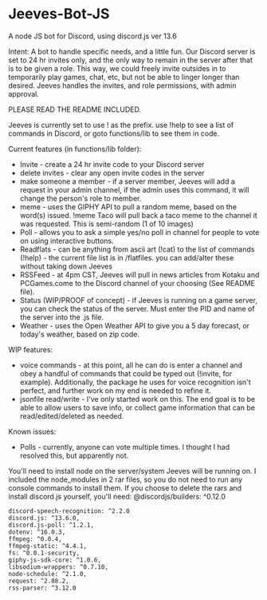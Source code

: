 # Jeeves-Bot-JS
A node JS bot for Discord, using discord.js  ver 13.6

Intent: A bot to handle specific needs, and a little fun. Our Discord server is set to 24 hr invites only, and the only way to remain in the server after that is to be given a role. This way, we could freely invite outsides in to temporarily play games, chat, etc, but not be able to linger longer than desired. Jeeves handles the invites, and role permissions, with admin approval.

PLEASE READ THE README INCLUDED.

Jeeves is currently set to use ! as the prefix.
use !help to see a list of commands in Discord, or goto functions/lib to see them in code.

Current features (in functions/lib folder):
  - Invite - create a 24 hr invite code to your Discord server
  - delete invites - clear any open invite codes in the server
  - make someone a member - if a server member, Jeeves will add a request in your admin channel, if the admin uses this command, it will change the person's role to member.
  - meme - uses the GIPHY API to pull a random meme, based on the word(s) issued. !meme Taco will pull back a taco meme to the channel it was requested. This is semi-random (1 of 10 images)
  - Poll - allows you to ask a simple yes/no poll in channel for people to vote on using interactive buttons.
  - Readflats - can be anything from ascii art (!cat) to the list of commands (!help) - the current file list is in /flatfiles. you can add/alter these without taking down Jeeves
  - RSSFeed - at 4pm CST, Jeeves will pull in news articles from Kotaku and PCGames.come to the Discord channel of your choosing (See README file).
  - Status (WIP/PROOF of concept) - if Jeeves is running on a game server, you can check the status of the server. Must enter the PID and name of the server into the .js file.
  - Weather - uses the Open Weather API to give you a 5 day forecast, or today's weather, based on zip code.

WIP features:
  - voice commands - at this point, all he can do is enter a channel and obey a handful of commands that could be typed out (!invite, for example). Additionally, the package he uses for voice recognition isn't perfect, and further work on my end is needed to refine it.
  - jsonfile read/write - I've only started work on this. The end goal is to be able to allow users to save info, or collect game information that can be read/edited/deleted as needed.

Known issues:
  - Polls - currently, anyone can vote multiple times. I thought I had resolved this, but apparently not.

You'll need to install node on the server/system Jeeves will be running on.
I included the node_modules in 2 rar files, so you do not need to run any console commands to install them. 
If you choose to delete the rars and install discord.js yourself, you'll need:   @discordjs/builders: ^0.12.0    

    discord-speech-recognition: ^2.2.0
    discord.js: ^13.6.0,
    discord.js-poll: ^1.2.1,
    dotenv: ^16.0.3,
    ffmpeg: ^0.0.4,
    ffmpeg-static: ^4.4.1,
    fs: ^0.0.1-security,
    giphy-js-sdk-core: ^1.0.6,
    libsodium-wrappers: ^0.7.10,
    node-schedule: ^2.1.0,
    request: ^2.88.2,
    rss-parser: ^3.12.0
    
